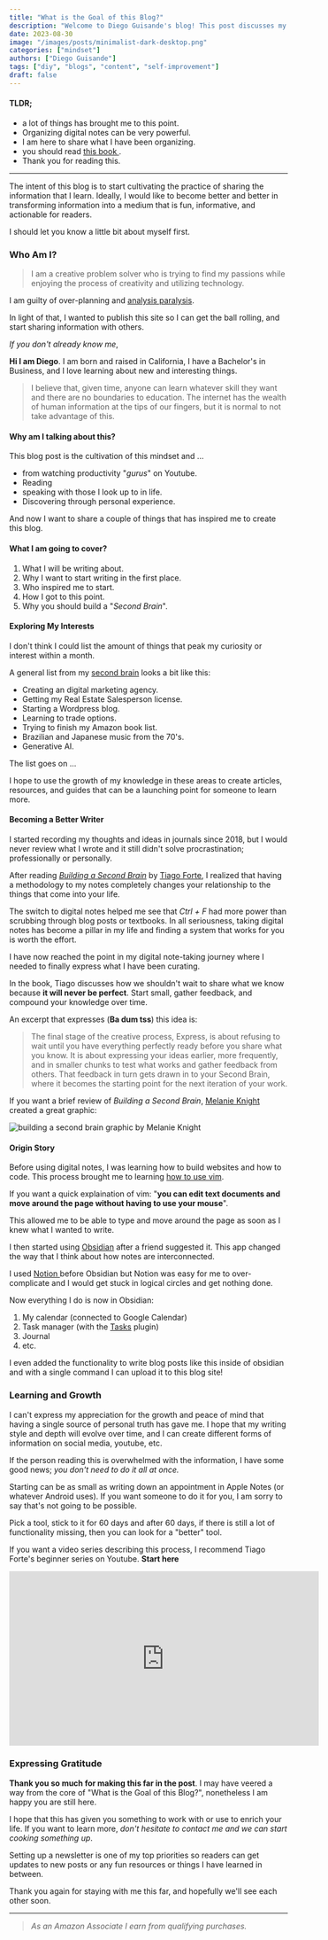 ```yaml
---
title: "What is the Goal of this Blog?"
description: "Welcome to Diego Guisande's blog! This post discusses my goals and mindset for this website."
date: 2023-08-30
image: "/images/posts/minimalist-dark-desktop.png"
categories: ["mindset"]
authors: ["Diego Guisande"]
tags: ["diy", "blogs", "content", "self-improvement"]
draft: false
---
```


#### TLDR;

- a lot of things has brought me to this point.
- Organizing digital notes can be very powerful.
- I am here to share what I have been organizing.
- you should read [ this book ](https://amzn.to/3L2Vs9h).
- Thank you for reading this.

---

The intent of this blog is to start cultivating the practice of sharing the information that I learn. Ideally, I would like to become better and better in transforming information into a medium that is fun, informative, and actionable for readers.

I should let you know a little bit about myself first.

### Who Am I?

> I am a creative problem solver who is trying to find my passions while enjoying the process of creativity and utilizing technology.

I am guilty of over-planning and [analysis paralysis](./post-2).

In light of that, I wanted to publish this site so I can get the ball rolling, and start sharing information with others.

_If you don't already know me_,

**Hi I am Diego**. I am born and raised in California, I have a Bachelor's in Business, and I love learning about new and interesting things.

> I believe that, given time, anyone can learn whatever skill they want and there are no boundaries to education. The internet has the wealth of human information at the tips of our fingers, but it is normal to
> not take advantage of this.

#### Why am I talking about this?

This blog post is the cultivation of this mindset and ...

- from watching productivity "_gurus_" on Youtube.
- Reading
- speaking with those I look up to in life.
- Discovering through personal experience.

And now I want to share a couple of things that has inspired me to create this blog.

#### What I am going to cover?

1. What I will be writing about.
2. Why I want to start writing in the first place.
3. Who inspired me to start.
4. How I got to this point.
5. Why you should build a "_Second Brain_".

#### Exploring My Interests

I don't think I could list the amount of things that peak my curiosity or interest within a month.

A general list from my [second brain]() looks a bit like this:

- Creating an digital marketing agency.
- Getting my Real Estate Salesperson license.
- Starting a Wordpress blog.
- Learning to trade options.
- Trying to finish my Amazon book list.
- Brazilian and Japanese music from the 70's.
- Generative AI.

The list goes on ...

I hope to use the growth of my knowledge in these areas to create articles, resources, and guides that can be a launching point for someone to learn more.

#### Becoming a Better Writer

I started recording my thoughts and ideas in journals since 2018, but I would never review what I wrote and it still didn't solve procrastination; professionally or personally.

After reading [_Building a Second Brain_](https://amzn.to/3L2Vs9h) by [Tiago Forte](https://fortelabs.com/), I realized that having a methodology to my notes completely changes your relationship to the things that come into your life.

The switch to digital notes helped me see that _Ctrl + F_ had more power than scrubbing through blog posts or textbooks. In all seriousness, taking digital notes has become a pillar in my life and finding a system that works for you is worth the effort.

I have now reached the point in my digital note-taking journey where I needed to finally express what I have been curating.

In the book, Tiago discusses how we shouldn't wait to share what we know because **it will never be perfect**. Start small, gather feedback, and compound your knowledge over time.

An excerpt that expresses (**Ba dum tss**) this idea is:

> The final stage of the creative process, Express, is about refusing to wait until you have everything perfectly ready before you share what you know. It is about expressing your ideas earlier, more frequently, and in smaller chunks to test what works and gather feedback from others. That feedback in turn gets drawn in to your Second Brain, where it becomes the starting point for the next iteration of your work.

If you want a brief review of _Building a Second Brain_, [Melanie Knight](https://www.linkedin.com/posts/knight-melanie_buildingasecondbrain-personalknowledgemanagement-activity-7035324773115031552-BfpR?utm_source=share&utm_medium=member_desktop) created a great graphic:

![building a second brain graphic by Melanie Knight](/images/posts/BASB-recap.png)

#### Origin Story

Before using digital notes, I was learning how to build websites and how to code. This process brought me to learning [how to use vim](https://www.freecodecamp.org/news/vim-beginners-guide/).

If you want a quick explaination of vim: "**you can edit text documents and move around the page without having to use your mouse**".

This allowed me to be able to type and move around the page as soon as I knew what I wanted to write.

I then started using [Obsidian](https://obsidian.md/) after a friend suggested it. This app changed the way that I think about how notes are interconnected.

I used [ Notion ](https://notion.so) before Obsidian but Notion was easy for me to over-complicate and I would get stuck in logical circles and get nothing done.

Now everything I do is now in Obsidian:

1. My calendar (connected to Google Calendar)
2. Task manager (with the [Tasks](https://github.com/obsidian-tasks-group/obsidian-tasks) plugin)
3. Journal
4. etc.

I even added the functionality to write blog posts like this inside of obsidian and with a single command I can upload it to this blog site!

### Learning and Growth

I can't express my appreciation for the growth and peace of mind that having a single source of personal truth has gave me. I hope that my writing style and depth will evolve over time, and I can create different forms of information on
social media, youtube, etc.

If the person reading this is overwhelmed with the information, I have some good news; _you don't need to do it all at once._

Starting can be as small as writing down an appointment in Apple Notes (or whatever Android uses). If you want someone to do it for you, I am sorry to say that's not going to be possible.

Pick a tool, stick to it for 60 days and after 60 days, if there is still a lot of functionality missing, then you can look for a "better" tool.

If you want a video series describing this process, I recommend Tiago Forte's beginner series on Youtube. **Start here**

<iframe width="560" height="315" src="https://www.youtube-nocookie.com/embed/f3dDVtJ2sec?si=7sC6i5G1ISV_ZGmS" title="YouTube video player" frameborder="0" allow="accelerometer; autoplay; clipboard-write; encrypted-media; gyroscope; picture-in-picture; web-share" allowfullscreen></iframe>

### Expressing Gratitude

**Thank you so much for making this far in the post**. I may have veered a way from the core of "What is the Goal of this Blog?", nonetheless I am happy you are still here.

I hope that this has given you something to work with or use to enrich your life. If you want to learn more, _don't hesitate to contact me and we can start cooking something up_.

Setting up a newsletter is one of my top priorities so readers can get updates to new posts or any fun resources or things I have learned in between.

Thank you again for staying with me this far, and hopefully we'll see each other soon.

---

> _As an Amazon Associate I earn from qualifying purchases._
